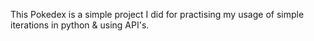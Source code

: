 This Pokedex is a simple project I did for practising my usage of simple iterations in python & using API's.
